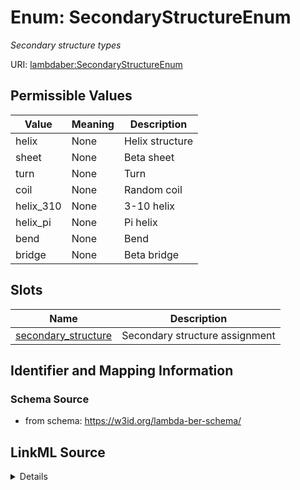 # Enum: SecondaryStructureEnum 




_Secondary structure types_



URI: [lambdaber:SecondaryStructureEnum](https://w3id.org/lambda-ber-schema/SecondaryStructureEnum)

## Permissible Values

| Value | Meaning | Description |
| --- | --- | --- |
| helix | None | Helix structure |
| sheet | None | Beta sheet |
| turn | None | Turn |
| coil | None | Random coil |
| helix_310 | None | 3-10 helix |
| helix_pi | None | Pi helix |
| bend | None | Bend |
| bridge | None | Beta bridge |




## Slots

| Name | Description |
| ---  | --- |
| [secondary_structure](secondary_structure.md) | Secondary structure assignment |





## Identifier and Mapping Information






### Schema Source


* from schema: https://w3id.org/lambda-ber-schema/






## LinkML Source

<details>
```yaml
name: SecondaryStructureEnum
description: Secondary structure types
from_schema: https://w3id.org/lambda-ber-schema/
rank: 1000
permissible_values:
  helix:
    text: helix
    description: Helix structure
  sheet:
    text: sheet
    description: Beta sheet
  turn:
    text: turn
    description: Turn
  coil:
    text: coil
    description: Random coil
  helix_310:
    text: helix_310
    description: 3-10 helix
  helix_pi:
    text: helix_pi
    description: Pi helix
  bend:
    text: bend
    description: Bend
  bridge:
    text: bridge
    description: Beta bridge

```
</details>